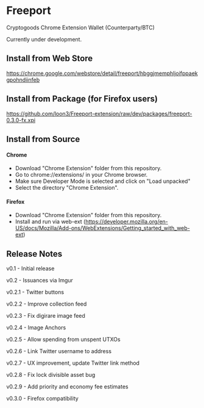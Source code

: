 # Freeport
Cryptogoods Chrome Extension Wallet (Counterparty/BTC)

Currently under development.

## Install from Web Store

https://chrome.google.com/webstore/detail/freeport/hbggjmemphljoifppaekgpohndiinfeb

## Install from Package (for Firefox users)

https://github.com/loon3/Freeport-extension/raw/dev/packages/freeport-0.3.0-fx.xpi

## Install from Source

#### Chrome
- Download "Chrome Extension" folder from this repository.
- Go to chrome://extensions/ in your Chrome browser. 
- Make sure Developer Mode is selected and click on "Load unpacked" 
- Select the directory "Chrome Extension".

#### Firefox
- Download "Chrome Extension" folder from this repository.
- Install and run via web-ext (https://developer.mozilla.org/en-US/docs/Mozilla/Add-ons/WebExtensions/Getting_started_with_web-ext)


## Release Notes

v0.1 - Initial release

v0.2 - Issuances via Imgur

v0.2.1 - Twitter buttons

v0.2.2 - Improve collection feed

v0.2.3 - Fix digirare image feed

v0.2.4 - Image Anchors

v0.2.5 - Allow spending from unspent UTXOs

v0.2.6 - Link Twitter username to address

v0.2.7 - UX improvement, update Twitter link method

v0.2.8 - Fix lock divisible asset bug

v0.2.9 - Add priority and economy fee estimates

v0.3.0 - Firefox compatibility
